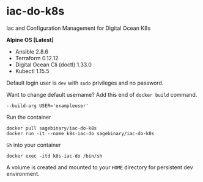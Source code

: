 # iac-do-k8s
Iac and Configuration Management for Digital Ocean K8s

**Alpine OS [Latest]**

- Ansible 2.8.6
- Terraform 0.12.12
- Digital Ocean Cli (doctl) 1.33.0
- Kubectl 1.15.5

Default login user is `dev` with `sudo` privileges and no password.

Want to change default username? Add this end of `docker build` command.

`--build-arg USER='exampleuser'`

Run the container

```shell
docker pull sagebinary/iac-do-k8s
docker run -it --name k8s-iac-do sagebinary/iac-do-k8s
```

`Sh` into your container

```shell
docker exec -itd k8s-iac-do /bin/sh
```

A volume is created and mounted to your `HOME` directory for persistent dev environment. 
